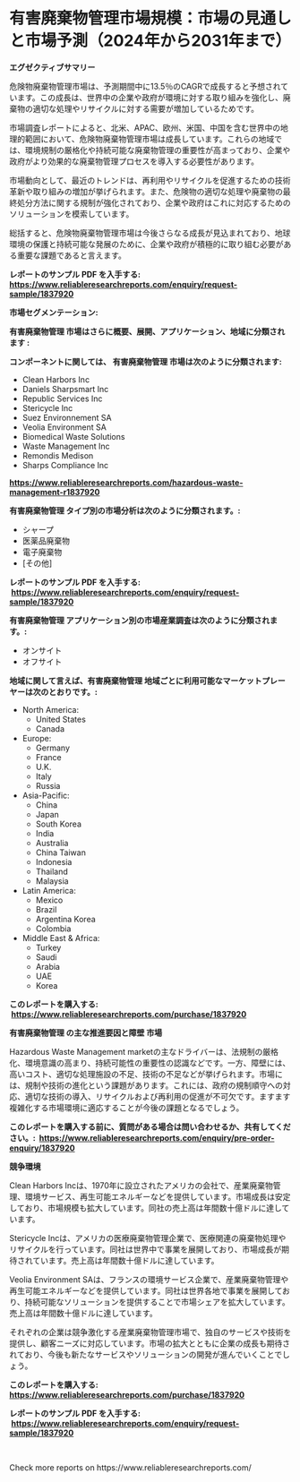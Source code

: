 <p><h1>有害廃棄物管理市場規模：市場の見通しと市場予測（2024年から2031年まで）</h1></p><p><strong>エグゼクティブサマリー</strong></p>
<p><p>危険物廃棄物管理市場は、予測期間中に13.5％のCAGRで成長すると予想されています。この成長は、世界中の企業や政府が環境に対する取り組みを強化し、廃棄物の適切な処理やリサイクルに対する需要が増加しているためです。</p><p>市場調査レポートによると、北米、APAC、欧州、米国、中国を含む世界中の地理的範囲において、危険物廃棄物管理市場は成長しています。これらの地域では、環境規制の厳格化や持続可能な廃棄物管理の重要性が高まっており、企業や政府がより効果的な廃棄物管理プロセスを導入する必要性があります。</p><p>市場動向として、最近のトレンドは、再利用やリサイクルを促進するための技術革新や取り組みの増加が挙げられます。また、危険物の適切な処理や廃棄物の最終処分方法に関する規制が強化されており、企業や政府はこれに対応するためのソリューションを模索しています。</p><p>総括すると、危険物廃棄物管理市場は今後さらなる成長が見込まれており、地球環境の保護と持続可能な発展のために、企業や政府が積極的に取り組む必要がある重要な課題であると言えます。</p></p>
<p><strong>レポートのサンプル PDF を入手する: <a href="https://www.reliableresearchreports.com/enquiry/request-sample/1837920">https://www.reliableresearchreports.com/enquiry/request-sample/1837920</a></strong></p>
<p><strong>市場セグメンテーション:</strong></p>
<p><strong> 有害廃棄物管理 市場はさらに概要、展開、アプリケーション、地域に分類されます :</strong></p>
<p><strong>コンポーネントに関しては、 有害廃棄物管理 市場は次のように分類されます: &nbsp;</strong></p>
<p><ul><li>Clean Harbors Inc</li><li>Daniels Sharpsmart Inc</li><li>Republic Services Inc</li><li>Stericycle Inc</li><li>Suez Environnement SA</li><li>Veolia Environment SA</li><li>Biomedical Waste Solutions</li><li>Waste Management Inc</li><li>Remondis Medison</li><li>Sharps Compliance Inc</li></ul></p>
<p><strong><a href="https://www.reliableresearchreports.com/hazardous-waste-management-r1837920">https://www.reliableresearchreports.com/hazardous-waste-management-r1837920</a></strong></p>
<p><strong> 有害廃棄物管理 タイプ別の市場分析は次のように分類されます。:</strong></p>
<p><ul><li>シャープ</li><li>医薬品廃棄物</li><li>電子廃棄物</li><li>[その他]</li></ul></p>
<p><strong>レポートのサンプル PDF を入手する: &nbsp;<a href="https://www.reliableresearchreports.com/enquiry/request-sample/1837920">https://www.reliableresearchreports.com/enquiry/request-sample/1837920</a></strong></p>
<p><strong> 有害廃棄物管理 アプリケーション別の市場産業調査は次のように分類されます。:</strong></p>
<p><ul><li>オンサイト</li><li>オフサイト</li></ul></p>
<p><strong>地域に関して言えば、有害廃棄物管理 地域ごとに利用可能なマーケットプレーヤーは次のとおりです。:</strong></p>
<p><ul>
    <li>
        North America:
        <ul>
            <li>United States</li>
            <li>Canada</li>
        </ul>
    </li>
    <li>
        Europe:
        <ul>
            <li>Germany</li>
            <li>France</li>
            <li>U.K.</li>
            <li>Italy</li>
            <li>Russia</li>
        </ul>
    </li>
    <li>
        Asia-Pacific:
        <ul>
            <li>China</li>
            <li>Japan</li>
            <li>South Korea</li>
            <li>India</li>
            <li>Australia</li>
            <li>China Taiwan</li>
            <li>Indonesia</li>
            <li>Thailand</li>
            <li>Malaysia</li>
        </ul>
    </li>
    <li>
        Latin America:
        <ul>
            <li>Mexico</li>
            <li>Brazil</li>
            <li>Argentina Korea</li>
            <li>Colombia</li>
        </ul>
    </li>
    <li>
        Middle East & Africa:
        <ul>
            <li>Turkey</li>
            <li>Saudi</li>
            <li>Arabia</li>
            <li>UAE</li>
            <li>Korea</li>
        </ul>
    </li>
    </ul></p>
<p><strong>このレポートを購入する: &nbsp;<a href="https://www.reliableresearchreports.com/purchase/1837920">https://www.reliableresearchreports.com/purchase/1837920</a></strong></p>
<p><strong>有害廃棄物管理 の主な推進要因と障壁 市場</strong></p>
<p><p>Hazardous Waste Management marketの主なドライバーは、法規制の厳格化、環境意識の高まり、持続可能性の重要性の認識などです。一方、障壁には、高いコスト、適切な処理施設の不足、技術の不足などが挙げられます。市場には、規制や技術の進化という課題があります。これには、政府の規制順守への対応、適切な技術の導入、リサイクルおよび再利用の促進が不可欠です。ますます複雑化する市場環境に適応することが今後の課題となるでしょう。</p></p>
<p><strong>このレポートを購入する前に、質問がある場合は問い合わせるか、共有してください。:&nbsp; <a href="https://www.reliableresearchreports.com/enquiry/pre-order-enquiry/1837920">https://www.reliableresearchreports.com/enquiry/pre-order-enquiry/1837920</a></strong></p>
<p><strong>競争環境</strong></p>
<p><p>Clean Harbors Incは、1970年に設立されたアメリカの会社で、産業廃棄物管理、環境サービス、再生可能エネルギーなどを提供しています。市場成長は安定しており、市場規模も拡大しています。同社の売上高は年間数十億ドルに達しています。</p><p>Stericycle Incは、アメリカの医療廃棄物管理企業で、医療関連の廃棄物処理やリサイクルを行っています。同社は世界中で事業を展開しており、市場成長が期待されています。売上高は年間数十億ドルに達しています。</p><p>Veolia Environment SAは、フランスの環境サービス企業で、産業廃棄物管理や再生可能エネルギーなどを提供しています。同社は世界各地で事業を展開しており、持続可能なソリューションを提供することで市場シェアを拡大しています。売上高は年間数十億ドルに達しています。</p><p>それぞれの企業は競争激化する産業廃棄物管理市場で、独自のサービスや技術を提供し、顧客ニーズに対応しています。市場の拡大とともに企業の成長も期待されており、今後も新たなサービスやソリューションの開発が進んでいくことでしょう。</p></p>
<p><strong>このレポートを購入する: &nbsp; <a href="https://www.reliableresearchreports.com/purchase/1837920">https://www.reliableresearchreports.com/purchase/1837920</a></strong></p>
<p><strong>レポートのサンプル PDF を入手する: &nbsp;<a href="https://www.reliableresearchreports.com/enquiry/request-sample/1837920">https://www.reliableresearchreports.com/enquiry/request-sample/1837920</a></strong><strong></strong></p>
<p>&nbsp;</p>
<p>Check more reports on https://www.reliableresearchreports.com/</p>
